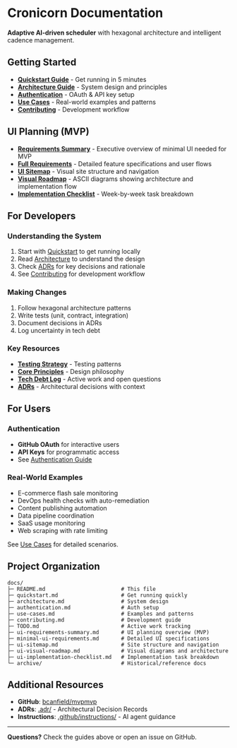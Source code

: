 # Cronicorn Documentation

**Adaptive AI-driven scheduler** with hexagonal architecture and intelligent cadence management.

## Getting Started

- **[Quickstart Guide](./quickstart.md)** - Get running in 5 minutes
- **[Architecture Guide](./architecture.md)** - System design and principles
- **[Authentication](./authentication.md)** - OAuth & API key setup
- **[Use Cases](./use-cases.md)** - Real-world examples and patterns
- **[Contributing](./contributing.md)** - Development workflow

## UI Planning (MVP)

- **[Requirements Summary](./ui-requirements-summary.md)** - Executive overview of minimal UI needed for MVP
- **[Full Requirements](./minimal-ui-requirements.md)** - Detailed feature specifications and user flows
- **[UI Sitemap](./ui-sitemap.md)** - Visual site structure and navigation
- **[Visual Roadmap](./ui-visual-roadmap.md)** - ASCII diagrams showing architecture and implementation flow
- **[Implementation Checklist](./ui-implementation-checklist.md)** - Week-by-week task breakdown

## For Developers

### Understanding the System
1. Start with [Quickstart](./quickstart.md) to get running locally
2. Read [Architecture](./architecture.md) to understand the design
3. Check [ADRs](../.adr/) for key decisions and rationale
4. See [Contributing](./contributing.md) for development workflow

### Making Changes
1. Follow hexagonal architecture patterns
2. Write tests (unit, contract, integration)
3. Document decisions in ADRs
4. Log uncertainty in tech debt

### Key Resources
- **[Testing Strategy](../.github/instructions/testing-strategy.instructions.md)** - Testing patterns
- **[Core Principles](../.github/instructions/core-principles.instructions.md)** - Design philosophy
- **[Tech Debt Log](./TODO.md)** - Active work and open questions
- **[ADRs](../.adr/)** - Architectural decisions with context

## For Users

### Authentication
- **GitHub OAuth** for interactive users
- **API Keys** for programmatic access
- See [Authentication Guide](./authentication.md)

### Real-World Examples
- E-commerce flash sale monitoring
- DevOps health checks with auto-remediation
- Content publishing automation
- Data pipeline coordination
- SaaS usage monitoring
- Web scraping with rate limiting

See [Use Cases](./use-cases.md) for detailed scenarios.

## Project Organization

```
docs/
├─ README.md                        # This file
├─ quickstart.md                    # Get running quickly
├─ architecture.md                  # System design
├─ authentication.md                # Auth setup
├─ use-cases.md                     # Examples and patterns
├─ contributing.md                  # Development guide
├─ TODO.md                          # Active work tracking
├─ ui-requirements-summary.md       # UI planning overview (MVP)
├─ minimal-ui-requirements.md       # Detailed UI specifications
├─ ui-sitemap.md                    # Site structure and navigation
├─ ui-visual-roadmap.md             # Visual diagrams and architecture
├─ ui-implementation-checklist.md   # Implementation task breakdown
└─ archive/                         # Historical/reference docs
```

## Additional Resources

- **GitHub**: [bcanfield/mvpmvp](https://github.com/bcanfield/mvpmvp)
- **ADRs**: [.adr/](../.adr/) - Architectural Decision Records
- **Instructions**: [.github/instructions/](../.github/instructions/) - AI agent guidance

---

**Questions?** Check the guides above or open an issue on GitHub.

